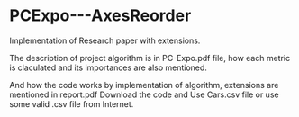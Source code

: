 # PCExpo---AxesReorder
Implementation of Research paper with extensions.


The description of project algorithm is in PC-Expo.pdf file, how each metric is claculated and its importances are also mentioned.

And how the code works by implementation of algorithm, extensions are mentioned in report.pdf
Download the code and Use Cars.csv file or use some valid .csv file from Internet.
